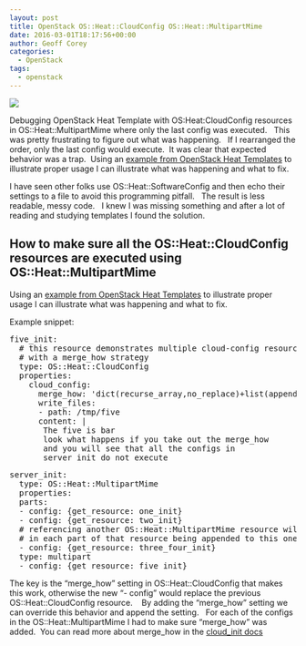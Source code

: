 ```yaml
---
layout: post
title: OpenStack OS::Heat::CloudConfig OS::Heat::MultipartMime
date: 2016-03-01T18:17:56+00:00
author: Geoff Corey
categories:
  - OpenStack
tags:
  - openstack
---
```

<img  src="http://i0.wp.com/www.geoffcorey.com/wp-content/uploads/2016/03/3227890-300x222.jpg?fit=300%2C222"/>

Debugging OpenStack Heat Template with OS:Heat:CloudConfig resources in OS::Heat::MultipartMime where only the last config was executed.   This was pretty frustrating to figure out what was happening.   If I rearranged the order, only the last config would execute.  It was clear that expected behavior was a trap.  Using an <a href="http://example from OpenStack Heat Templates" target="_blank">example from OpenStack Heat Templates</a> to illustrate proper usage I can illustrate what was happening and what to fix.

I have seen other folks use OS::Heat::SoftwareConfig and then echo their settings to a file to avoid this programming pitfall.   The result is less readable, messy code.   I knew I was missing something and after a lot of reading and studying templates I found the solution.


## How to make sure all the OS::Heat::CloudConfig resources are executed using OS::Heat::MultipartMime

Using an <a href="http://example from OpenStack Heat Templates" target="_blank">example from OpenStack Heat Templates</a> to illustrate proper usage I can illustrate what was happening and what to fix.

Example snippet:
<pre>
five_init:
  # this resource demonstrates multiple cloud-config resources
  # with a merge_how strategy
  type: OS::Heat::CloudConfig
  properties:
    cloud_config:
      merge_how: 'dict(recurse_array,no_replace)+list(append)'
      write_files:
      - path: /tmp/five
      content: |
       The five is bar
       look what happens if you take out the merge_how
       and you will see that all the configs in
       server_init do not execute
</pre>

<pre>
server_init:
  type: OS::Heat::MultipartMime
  properties:
  parts:
  - config: {get_resource: one_init}
  - config: {get_resource: two_init}
  # referencing another OS::Heat::MultipartMime resource will result
  # in each part of that resource being appended to this one.
  - config: {get_resource: three_four_init}
  type: multipart
  - config: {get_resource: five_init}</pre>

The key is the &#8220;merge_how&#8221; setting in OS::Heat::CloudConfig that makes this work, otherwise the new &#8220;- config&#8221; would replace the previous OS::Heat::CloudConfig resource.    By adding the &#8220;merge_how&#8221; setting we can override this behavior and append the setting.   For each of the configs in the OS::Heat::MultipartMime I had to make sure &#8220;merge_how&#8221; was added.  You can read more about merge_how in the <a href="http://cloudinit.readthedocs.org/en/latest/topics/merging.html" target="_blank">cloud_init docs</a>
